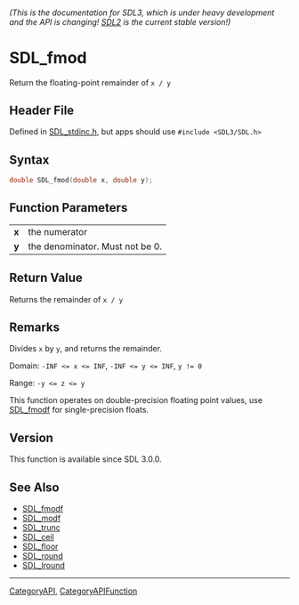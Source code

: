 ###### (This is the documentation for SDL3, which is under heavy development and the API is changing! [SDL2](https://wiki.libsdl.org/SDL2/) is the current stable version!)
# SDL_fmod

Return the floating-point remainder of `x / y`

## Header File

Defined in [SDL_stdinc.h](https://github.com/libsdl-org/SDL/blob/main/include/SDL3/SDL_stdinc.h), but apps should use `#include <SDL3/SDL.h>`

## Syntax

```c
double SDL_fmod(double x, double y);

```

## Function Parameters

|           |                                 |
| --------- | ------------------------------- |
| **x**     | the numerator                   |
| **y**     | the denominator. Must not be 0. |

## Return Value

Returns the remainder of `x / y`

## Remarks

Divides `x` by `y`, and returns the remainder.

Domain: `-INF <= x <= INF`, `-INF <= y <= INF`, `y != 0`

Range: `-y <= z <= y`

This function operates on double-precision floating point values, use
[SDL_fmodf](SDL_fmodf) for single-precision floats.

## Version

This function is available since SDL 3.0.0.

## See Also

* [SDL_fmodf](SDL_fmodf)
* [SDL_modf](SDL_modf)
* [SDL_trunc](SDL_trunc)
* [SDL_ceil](SDL_ceil)
* [SDL_floor](SDL_floor)
* [SDL_round](SDL_round)
* [SDL_lround](SDL_lround)

----
[CategoryAPI](CategoryAPI), [CategoryAPIFunction](CategoryAPIFunction)

